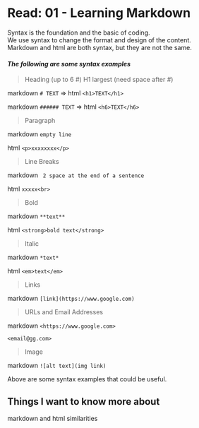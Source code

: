 # Read: 01 - Learning Markdown

Syntax is the foundation and the basic of coding.  
We use syntax to change the format and design of the content.  
Markdown and html are both syntax, but they are not the same.

#### ***The following are some syntax examples***


> Heading (up to 6 #) H1 largest  (need space after #) 

markdown `# TEXT` => html `<h1>TEXT</h1>` 

markdown `###### TEXT`  => html `<h6>TEXT</h6>` 


> Paragraph


markdown `empty line`

html `<p>xxxxxxxx</p>`
 

> Line Breaks 


markdown ` 2 space at the end of a sentence`

html `xxxxx<br>` 

> Bold

markdown `**text**`

html `<strong>bold text</strong>`


> Italic

markdown `*text*`

html `<em>text</em>`


> Links

markdown `[link](https://www.google.com)`

> URLs and Email Addresses

markdown `<https://www.google.com>`

`<email@gg.com>`


> Image

markdown `![alt text](img link)`


Above are some syntax examples that could be useful. 

## Things I want to know more about

markdown and html similarities
